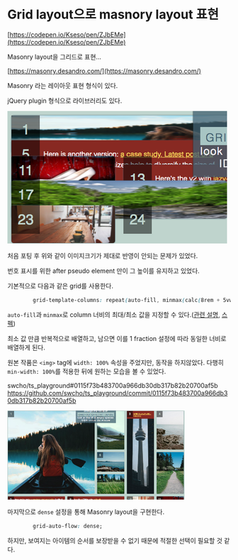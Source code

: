 Grid layout으로 masnory layout 표현
===

[https://codepen.io/Kseso/pen/ZJbEMe](https://codepen.io/Kseso/pen/ZJbEMe)

Masonry layout을 그리드로 표현...

[https://masonry.desandro.com/](https://masonry.desandro.com/)

Masonry 라는 레이아웃 표현 형식이 있다.

jQuery plugin 형식으로 라이브러리도 있다.

![](2017-11-17-10-14-55.png)

처음 포팅 후 위와 같이 이미지크기가 제대로 반영이 안되는 문제가 있었다.

번호 표시를 위한 after pseudo element 만이 그 높이를 유지하고 있었다.

기본적으로 다음과 같은 grid를 사용한다.

```css
        grid-template-columns: repeat(auto-fill, minmax(calc(8rem + 5vw + 5vh), 1fr));
```

`auto-fill`과 `minmax`로 column 너비의 최대/최소 값을 지정할 수 있다.([관련 설명](https://rachelandrew.co.uk/archives/2016/04/12/flexible-sized-grids-with-auto-fill-and-minmax/), [스펙](https://drafts.csswg.org/css-grid/#auto-repeat))

최소 값 만큼 반복적으로 배열하고, 남으면 이를 1 fraction 설정에 따라 동일한 너비로 배열하게 된다.

원본 작품은 `<img>` tag에 `width: 100%` 속성을 주었지만, 동작을 하지않았다. 다행히 `min-width: 100%`를 적용한 뒤에 원하는 모습을 볼 수 있었다. 

swcho/ts_playground#0115f73b483700a966db30db317b82b20700af5b
https://github.com/swcho/ts_playground/commit/0115f73b483700a966db30db317b82b20700af5b

![](2017-11-17-11-03-13.png)

마지막으로 `dense` 설정을 통해 Masonry layout을 구현한다.

``` css
        grid-auto-flow: dense;
```

하지만, 보여지는 아이템의 순서를 보장받을 수 없기 때문에 적절한 선택이 필요할 것 같다.
